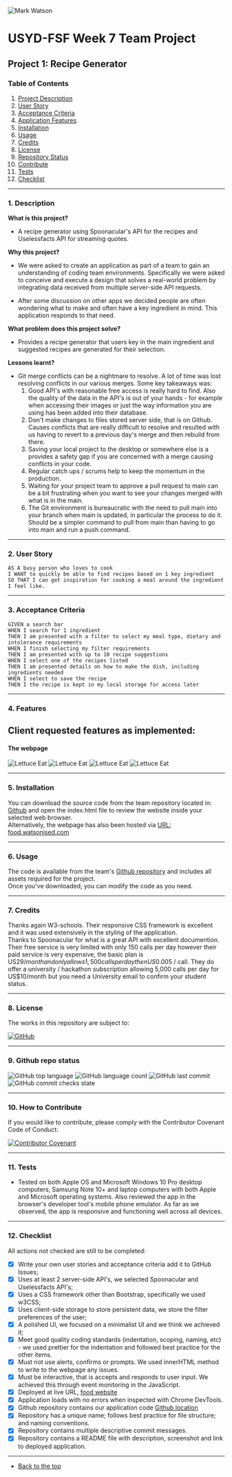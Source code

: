 ![Mark Watson](./img/PNG_table_setting_1000x593px.png)
# USYD-FSF Week 7 Team Project
## Project 1: Recipe Generator

### Table of Contents  
  
   01. [Project Description](#1-description)
   02. [User Story](#2-user-story)
   03. [Acceptance Criteria](#3-acceptance-criteria)
   04. [Application Features](#4-features)
   05. [Installation](#5-installation)
   06. [Usage](#6-usage)
   07. [Credits](#7-credits)
   08. [License](#8-license)
   09. [Repository Status](#9-github-repo-status)
   10. [Contribute](#10-how-to-contribute)
   11. [Tests](#11-tests)
   12. [Checklist](#12-checklist)

---
### 1. Description  
**What is this project?**  
* A recipe generator using Spoonacular's API for the recipes and Uselessfacts API for streaming quotes. 

**Why this project?**  
* We were asked to create an application as part of a team to gain an understanding of coding team environments.  Specifically we were asked to conceive and execute a design that solves a real-world problem by integrating data received from multiple server-side API requests.  

* After some discussion on other apps we decided people are often wondering what to make and often have a key ingredient in mind.  This application responds to that need.

**What problem does this project solve?**  
* Provides a recipe generator that users key in the main ingredient and suggested recipes are generated for their selection.

**Lessons learnt?**  
* Git merge conflicts can be a nightmare to resolve.  A lot of time was lost resolving conflicts in our various merges.  Some key takeaways was:
   1.  Good API's with reasonable free access is really hard to find.  Also the quality of the data in the API's is out of your hands - for example when accessing their images or just the way information you are using has been added into their database.  
   2.  Don't make changes to files stored server side, that is on Github.  Causes conflicts that are really difficult to resolve and resulted with us having to revert to a previous day's merge and then rebuild from there.
   3.  Saving your local project to the desktop or somewhere else is a provides a safety gap if you are concerned with a merge causing conflicts in your code.
   4.  Regular catch ups / scrums help to keep the momentum in the production.
   5.  Waiting for your project team to approve a pull request to main can be a bit frustrating when you want to see your changes merged with what is in the main.
   6.  The Git environment is bureaucratic with the need to pull main into your branch when main is updated, in particular the process to do it.  Should be a simpler command to pull from main than having to go into main and run a push command.

---
### 2. User Story  

```
AS A busy person who loves to cook
I WANT to quickly be able to find recipes based on 1 key ingredient
SO THAT I can get inspiration for cooking a meal around the ingredient I feel like.
```
---
### 3. Acceptance Criteria  

```
GIVEN a search bar
WHEN I search for 1 ingredient
THEN I am presented with a filter to select my meal type, dietary and intolerance requirements
WHEN I finish selecting my filter requirements
THEN I am presented with up to 10 recipe suggestions
WHEN I select one of the recipes listed
THEN I am presented details on how to make the dish, including ingredients needed
WHEN I select to save the recipe
THEN I the recipe is kept in my local storage for access later
```
---
### 4. Features  
Client requested features as implemented:  
-  

#### The webpage

![Lettuce Eat](./img/LettuceEat_screengrab1.jpg) ![Lettuce Eat](./img/LettuceEat_screengrab2.jpg) 
![Lettuce Eat](./img/LettuceEat_screengrab3.jpg) ![Lettuce Eat](./img/LettuceEat_screengrab4.jpg)

---
### 5. Installation  
You can download the source code from the team repository located in: [ Github](https://github.com/Mark33Mark/recipe-generator) and open the index.html file to review the website inside your selected web browser.  
Alternatively, the webpage has also been hosted via [URL: food.watsonised.com](https://food.watsonised.com)

---
### 6. Usage  
The code is available from the team's [Github repository](https://github.com/Mark33Mark/https://github.com/Mark33Mark/recipe-generator) and includes all assets required for the project.  
Once you've downloaded, you can modify the code as you need.

---
### 7. Credits  
Thanks again W3-schools.  Their responsive CSS framework is excellent and it was used extensively in the styling of the application.  
Thanks to Spoonacular for what is a great API with excellent documention.  Their free service is very limited with only 150 calls per day however their paid service is very expensive, the basic plan is US$29/month and only allows 1,500 calls per day then US$0.005 / call.  They do offer a university / hackathon subscription allowing 5,000 calls per day for US$10/month but you need a University email to confirm your student status.

---
### 8. License  
 The works in this repository are subject to:  

[![GitHub](https://img.shields.io/github/license/Mark33Mark/weather-dashboard)](doc/license_MIT.md)

---
### 9. Github repo status  

![GitHub top language](https://img.shields.io/github/languages/top/Mark33Mark/recipe-generator)
![GitHub language count](https://img.shields.io/github/languages/count/Mark33Mark/recipe-generator)
![GitHub last commit](https://img.shields.io/github/last-commit/Mark33Mark/recipe-generator)
![GitHub commit checks state](https://img.shields.io/github/checks-status/Mark33Mark/recipe-generator/d42f780bffa767b997582e1901064f0f8636640c)

---
### 10. How to Contribute
 If you would like to contribute, please comply with the Contributor Covenant Code of Conduct:  

[![Contributor Covenant](https://img.shields.io/badge/Contributor%20Covenant-2.1-4baaaa.svg)](doc/code_of_conduct.md)

---
### 11. Tests  
- Tested on both Apple OS and Microsoft Windows 10 Pro desktop computers, Samsung Note 10+ and laptop computers with both Apple and Microsoft operating systems. Also reviewed the app in the browser's developer tool's mobile phone emulator.  As far as we observed, the app is responsive and functioning well across all devices.

---
### 12. Checklist  
 All actions not checked are still to be completed:
  * [X]  Write your own user stories and acceptance criteria add it to GitHub Issues;
  * [x]  Uses at least 2 server-side API's, we selected Spoonacular and Uselessfacts API's;
  * [x]  Uses a CSS framework other than Bootstrap, specifically we used w3CSS;
  * [x]  Uses client-side storage to store persistent data, we store the filter preferences of the user;
  * [x]  A polished UI, we focused on a minimalist UI and we think we achieved it;
  * [x]  Meet good quality coding standards (indentation, scoping, naming, etc) - we used prettier for the indentation and followed best practice for the other items.
  * [x]  Must not use alerts, confirms or prompts.  We used innerHTML method to write to the webpage any issues.
  * [x]  Must be interactive, that is accepts and responds to user input.  We achieved this through event monitoring in the JavaScript.
  * [x]  Deployed at live URL, [food website](https://food.watsonised.com) 
  * [x]  Application loads with no errors when inspected with Chrome DevTools.
  * [x]  Github repository contains our application code [Github location](https://github.com/Mark33Mark/recipe-generator)
  * [x]  Repository has a unique name; follows best practice for file structure; and naming conventions.
  * [x]  Repository contains multiple descriptive commit messages.
  * [x]  Repository contains a README file with description, screenshot and link to deployed application.
---

- [Back to the top](#usyd-fsf-week-7-team-project)
